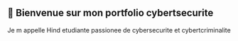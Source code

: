 ##  👋 Bienvenue sur mon portfolio cybertsecurite 
<p>Je m appelle Hind etudiante passionee de cybersecurite et cybertcriminalite </>

<!--
**Hind-tazi/Hind-Tazi** is a ✨ _special_ ✨ repository because its `README.md` (this file) appears on your GitHub profile.

Here are some ideas to get you started:

- 🔭 I’m currently working on ...
- 🌱 I’m currently learning ...
- 👯 I’m looking to collaborate on ...
- 🤔 I’m looking for help with ...
- 💬 Ask me about ...
- 📫 How to reach me: ...
- 😄 Pronouns: ...
- ⚡ Fun fact: ...
-->

